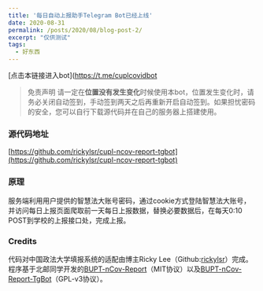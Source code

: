 ```yaml
---
title: '每日自动上报助手Telegram Bot已经上线'
date: 2020-08-31
permalink: /posts/2020/08/blog-post-2/
excerpt: "仅供测试"
tags:
  - 好东西
---
```


[点击本链接进入bot](https://t.me/cuplcovidbot

>免责声明
>请一定在**位置没有发生变化**时候使用本bot，位置发生变化时，请务必关闭自动签到，手动签到两天之后再重新开启自动签到。如果担忧密码的安全，您可以自行下载源代码并在自己的服务器上搭建使用。

### 源代码地址

[https://github.com/rickylsr/cupl-ncov-report-tgbot](https://github.com/rickylsr/cupl-ncov-report-tgbot)

### 原理

服务端利用用户提供的智慧法大账号密码，通过cookie方式登陆智慧法大账号，并访问每日上报页面爬取前一天每日上报数据，替换必要数据后，在每天0:10 POST到学校的上报接口处，完成上报。

### Credits

代码对中国政法大学填报系统的适配由博主Ricky Lee（Github:[rickylsr](https://github.com/rickylsr)）完成。程序基于北邮同学开发的[BUPT-nCov-Report](https://github.com/ipid/bupt-ncov-report)（MIT协议）以及[BUPT-nCov-Report-TgBot](https://github.com/Henryzhao96/bupt-ncov-report-tgbot)（GPL-v3协议）。
